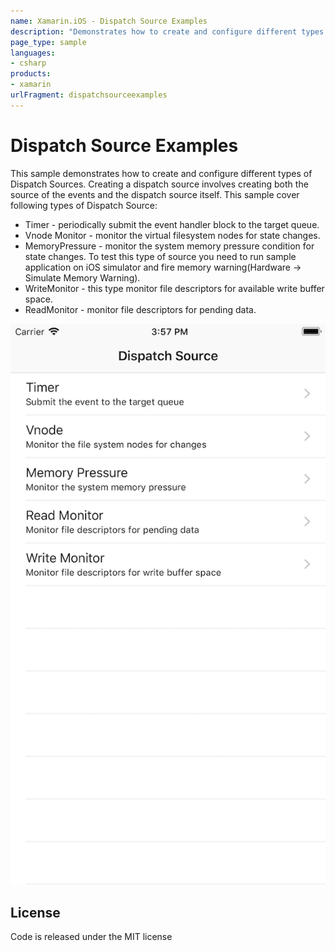 ```yaml
---
name: Xamarin.iOS - Dispatch Source Examples
description: "Demonstrates how to create and configure different types of Dispatch Sources. Creating a dispatch source involves creating both the..."
page_type: sample
languages:
- csharp
products:
- xamarin
urlFragment: dispatchsourceexamples
---
```

# Dispatch Source Examples

This sample demonstrates how to create and configure different types of Dispatch Sources. Creating a dispatch source involves creating both the source of the events and the dispatch source itself. This sample cover following types of Dispatch Source:

* Timer - periodically submit the event handler block to the target queue.
* Vnode Monitor - monitor the virtual filesystem nodes for state changes.
* MemoryPressure - monitor the system memory pressure condition for state changes. To test this type of source you need to run sample application on iOS simulator and fire memory warning(Hardware -> Simulate Memory Warning).
* WriteMonitor - this type monitor file descriptors for available write buffer space.
* ReadMonitor - monitor file descriptors for pending data.

![Dispatch Source Examples application screenshot](Screenshots/screenshot-1.png "Dispatch Source Examples application screenshot")

## License

Code is released under the MIT license
